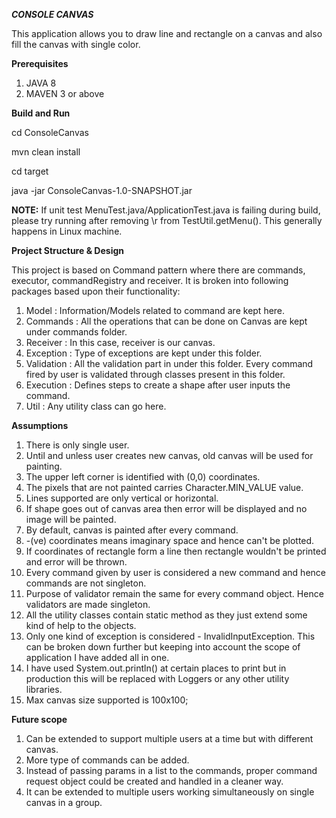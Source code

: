 ***CONSOLE CANVAS***

This application allows you to draw line and rectangle on a canvas and also fill the canvas with single color.

**Prerequisites**

1. JAVA 8 
2. MAVEN 3 or above

**Build and Run**

cd ConsoleCanvas

mvn clean install

cd target
 
java -jar ConsoleCanvas-1.0-SNAPSHOT.jar

**NOTE:** If unit test MenuTest.java/ApplicationTest.java is failing during build, please try running after removing \r from TestUtil.getMenu().
This generally happens in Linux machine.

**Project Structure & Design**

This project is based on Command pattern where there are commands, executor, commandRegistry and receiver. 
It is broken into following packages based upon their functionality:

1. Model :  Information/Models related to command are kept here.
2. Commands : All the operations that can be done on Canvas are kept under commands folder.
3. Receiver : In this case, receiver is our canvas.
4. Exception : Type of exceptions are kept under this folder.
5. Validation : All the validation part in under this folder. Every command fired by user is validated through classes present in this folder.
6. Execution : Defines steps to create a shape after user inputs the command.
7. Util : Any utility class can go here.

**Assumptions**

1. There is only single user.
2. Until and unless user creates new canvas, old canvas will be used for painting.
3. The upper left corner is identified with (0,0) coordinates.
4. The pixels that are not painted carries Character.MIN_VALUE value.
5. Lines supported are only vertical or horizontal.
6. If shape goes out of canvas area then error will be displayed and no image will be painted.
7. By default, canvas is painted after every command.
8. -(ve) coordinates means imaginary space and hence can't be plotted.
9. If coordinates of rectangle form a line then rectangle wouldn't be printed and error will be thrown.
10. Every command given by user is considered a new command and hence commands are not singleton.
11. Purpose of validator remain the same for every command object. Hence validators are made singleton.
12. All the utility classes contain static method as they just extend some kind of help to the objects.
13. Only one kind of exception is considered - InvalidInputException. This can be broken down further but keeping into account the scope of application I have added all in one.
14. I have used System.out.println() at certain places to print but in production this will be replaced with Loggers or any other utility libraries.
15. Max canvas size supported is 100x100;

**Future scope**

1. Can be extended to support multiple users at a time but with different canvas.
2. More type of commands can be added.
3. Instead of passing params in a list to the commands, proper command request object could be created and handled in a cleaner way.
4. It can be extended to multiple users working simultaneously on single canvas in a group.